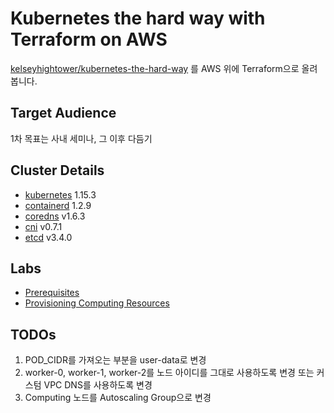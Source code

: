# Kubernetes the hard way with Terraform on AWS

[kelseyhightower/kubernetes-the-hard-way](https://github.com/kelseyhightower/kubernetes-the-hard-way) 를 AWS 위에 Terraform으로 올려봅니다.

## Target Audience

1차 목표는 사내 세미나, 그 이후 다듬기

## Cluster Details

- [kubernetes](https://github.com/kubernetes/kubernetes) 1.15.3
- [containerd](https://github.com/containerd/containerd) 1.2.9
- [coredns](https://github.com/coredns/coredns) v1.6.3
- [cni](https://github.com/containernetworking/cni) v0.7.1
- [etcd](https://github.com/coreos/etcd) v3.4.0

## Labs

- [Prerequisites](docs/00-prerequisites.md)
- [Provisioning Computing Resources](docs/01-compute-resources.md)

## TODOs

1. POD_CIDR를 가져오는 부분을 user-data로 변경
2. worker-0, worker-1, worker-2를 노드 아이디를 그대로 사용하도록 변경 또는 커스텀 VPC DNS를 사용하도록 변경
3. Computing 노드를 Autoscaling Group으로 변경

